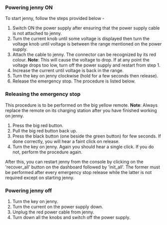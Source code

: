 ### Powering jenny ON
To start jenny, follow the steps provided below -
1.  Switch ON the power supply after ensuring that the power supply cable is not attached to jenny.
2.  Turn the current knob until some voltage is displayed then turn the voltage knob until voltage is between the range mentioned on the power supply.
3.  Attach the cable to jenny. The connector can be recognized by its red colour. 
**Note**:  This will cause the voltage to drop. If at any point the voltage drops too low, turn off the power supply and restart from step 1.
4.  Increase the current until voltage is back in the range. 
5.  Turn the key on jenny clockwise (hold for a few seconds then release).
6.  Release the emergency stop. The procedure is listed below.

### Releasing the emergency stop
This procedure is to be performed on the big yellow remote.
**Note**: Always replace the remote on its charging station after you have finished working on jenny.
1.  Press the big red button.
2.  Pull the big red button back up.
3.  Press the black button (one beside the green button) for few seconds. If done correctly, you will hear a faint click on release.
4.  Turn the key on jenny. Again you should hear a single click. If you do not, perform the procedure again.

After this, you can restart jenny from the console by clicking on the 'recover_all' button on the dashboard followed by 'init_all'. The former must be performed after every emergency stop release while the latter is not required except on starting jenny.

### Powering jenny off
1.  Turn the key on jenny.
2.  Turn the current on the power supply down.
3.  Unplug the red power cable from jenny.
4.  Turn down all the knobs and switch off the power supply.